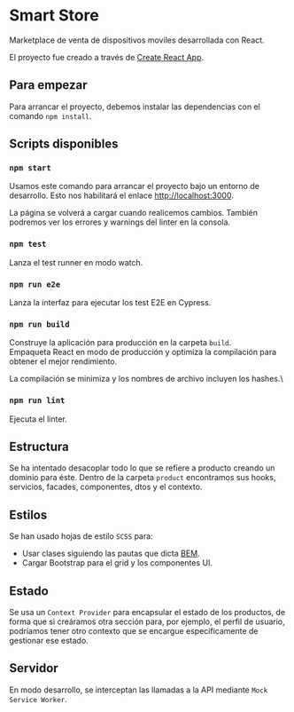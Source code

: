 # Smart Store

Marketplace de venta de dispositivos moviles desarrollada con React.

El proyecto fue creado a través de [Create React App](https://github.com/facebook/create-react-app).

## Para empezar

Para arrancar el proyecto, debemos instalar las dependencias con el comando `npm install`.

## Scripts disponibles

### `npm start`

Usamos este comando para arrancar el proyecto bajo un entorno de desarrollo. Esto nos habilitará el enlace [http://localhost:3000](http://localhost:3000).

La página se volverá a cargar cuando realicemos cambios.
También podremos ver los errores y warnings del linter en la consola.

### `npm test`

Lanza el test runner en modo watch.

### `npm run e2e`

Lanza la interfaz para ejecutar los test E2E en Cypress.

### `npm run build`

Construye la aplicación para producción en la carpeta `build`.\
Empaqueta React en modo de producción y optimiza la compilación para obtener el mejor rendimiento.

La compilación se minimiza y los nombres de archivo incluyen los hashes.\

### `npm run lint`

Ejecuta el linter.

## Estructura

Se ha intentado desacoplar todo lo que se refiere a producto creando un dominio para éste. Dentro de la carpeta `product` encontramos sus hooks, servicios, facades, componentes, dtos y el contexto.

## Estilos

Se han usado hojas de estilo `SCSS` para:
- Usar clases siguiendo las pautas que dicta [BEM](http://getbem.com/).
- Cargar Bootstrap para el grid y los componentes UI.

## Estado

Se usa un `Context Provider` para encapsular el estado de los productos, de forma que si creáramos otra sección para, por ejemplo, el perfil de usuario, podríamos tener otro contexto que se encargue específicamente de gestionar ese estado.

## Servidor

En modo desarrollo, se interceptan las llamadas a la API mediante `Mock Service Worker`.
